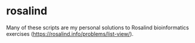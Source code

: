 # rosalind
Many of these scripts are my personal solutions to Rosalind bioinformatics exercises (https://rosalind.info/problems/list-view/).


